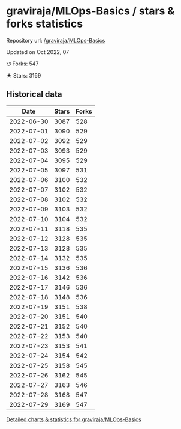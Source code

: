 # graviraja/MLOps-Basics / stars & forks statistics

Repository url: [/graviraja/MLOps-Basics](https://github.com/graviraja/MLOps-Basics)

Updated on Oct 2022, 07

☋ Forks: 547

★ Stars: 3169

## Historical data
| Date | Stars | Forks |
|------|-------|-------|
| 2022-06-30 | 3087 | 528 | 
| 2022-07-01 | 3090 | 529 | 
| 2022-07-02 | 3092 | 529 | 
| 2022-07-03 | 3093 | 529 | 
| 2022-07-04 | 3095 | 529 | 
| 2022-07-05 | 3097 | 531 | 
| 2022-07-06 | 3100 | 532 | 
| 2022-07-07 | 3102 | 532 | 
| 2022-07-08 | 3102 | 532 | 
| 2022-07-09 | 3103 | 532 | 
| 2022-07-10 | 3104 | 532 | 
| 2022-07-11 | 3118 | 535 | 
| 2022-07-12 | 3128 | 535 | 
| 2022-07-13 | 3128 | 535 | 
| 2022-07-14 | 3132 | 535 | 
| 2022-07-15 | 3136 | 536 | 
| 2022-07-16 | 3142 | 536 | 
| 2022-07-17 | 3146 | 536 | 
| 2022-07-18 | 3148 | 536 | 
| 2022-07-19 | 3151 | 538 | 
| 2022-07-20 | 3151 | 540 | 
| 2022-07-21 | 3152 | 540 | 
| 2022-07-22 | 3153 | 540 | 
| 2022-07-23 | 3153 | 541 | 
| 2022-07-24 | 3154 | 542 | 
| 2022-07-25 | 3158 | 545 | 
| 2022-07-26 | 3162 | 545 | 
| 2022-07-27 | 3163 | 546 | 
| 2022-07-28 | 3168 | 547 | 
| 2022-07-29 | 3169 | 547 | 


[Detailed charts & statistics for graviraja/MLOps-Basics](https://reviewgithub.com/rep/graviraja/MLOps-Basics)
